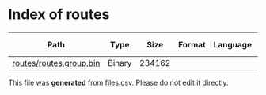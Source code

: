 # Index of routes

| Path | Type | Size | Format | Language | DiE Info | Notes | Hash |
| --- | --- | --- | --- | --- | --- | --- | --- |
| [routes/routes.group.bin](./routes/routes.group.bin) | Binary | 234162 |  |  |  |  | 4d2e1e4c48901fc302ae57e8a43e1ff5ad30d2f3adca70496270691fd0725ab9 |


This file was **generated** from [files.csv](../../../../../../../../../files.csv). Please do not edit it directly.
